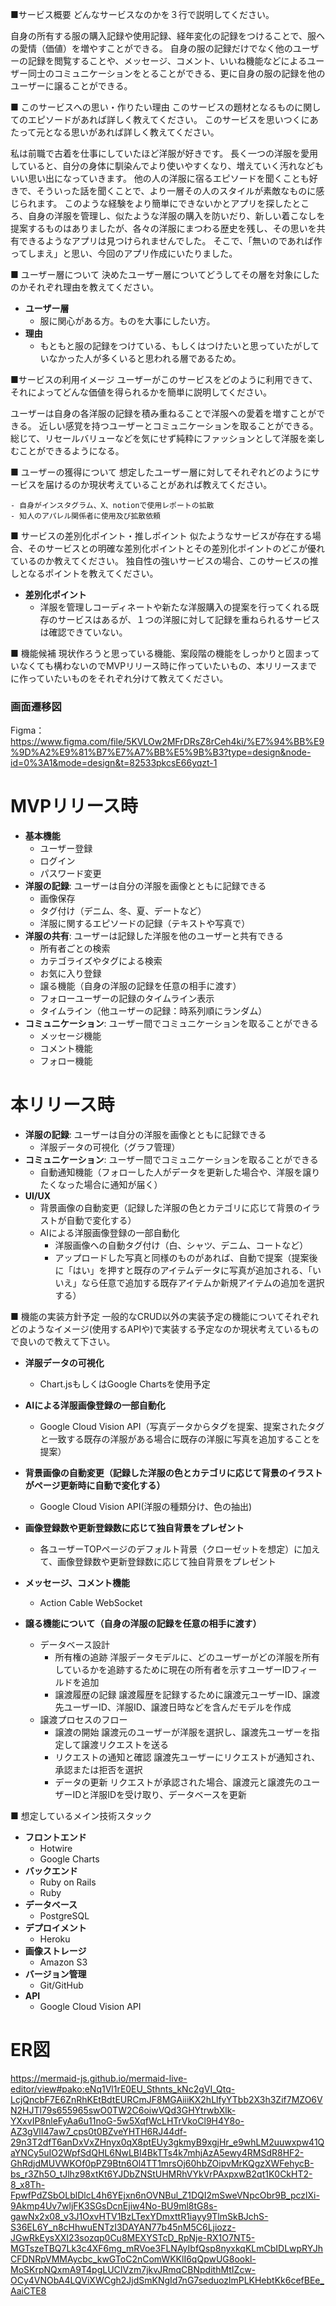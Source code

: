 ■サービス概要
どんなサービスなのかを３行で説明してください。

自身の所有する服の購入記録や使用記録、経年変化の記録をつけることで、服への愛情（価値）を増やすことができる。
自身の服の記録だけでなく他のユーザーの記録を閲覧することや、メッセージ、コメント、いいね機能などによるユーザー同士のコミュニケーションをとることができる、更に自身の服の記録を他のユーザーに譲ることができる。

■ このサービスへの思い・作りたい理由
このサービスの題材となるものに関してのエピソードがあれば詳しく教えてください。
このサービスを思いつくにあたって元となる思いがあれば詳しく教えてください。

私は前職で古着を仕事にしていたほど洋服が好きです。
長く一つの洋服を愛用していると、自分の身体に馴染んでより使いやすくなり、増えていく汚れなどもいい思い出になっていきます。
他の人の洋服に宿るエピソードを聞くことも好きで、そういった話を聞くことで、より一層その人のスタイルが素敵なものに感じられます。
このような経験をより簡単にできないかとアプリを探したところ、自身の洋服を管理し、似たような洋服の購入を防いだり、新しい着こなしを提案するものはありましたが、各々の洋服にまつわる歴史を残し、その思いを共有できるようなアプリは見つけられませんでした。
そこで、「無いのであれば作ってしまえ」と思い、今回のアプリ作成にいたりました。

■ ユーザー層について
決めたユーザー層についてどうしてその層を対象にしたのかそれぞれ理由を教えてください。

- **ユーザー層**
    - 服に関心がある方。ものを大事にしたい方。
- **理由**
    - もともと服の記録をつけている、もしくはつけたいと思っていたがしていなかった人が多くいると思われる層であるため。

■サービスの利用イメージ
ユーザーがこのサービスをどのように利用できて、それによってどんな価値を得られるかを簡単に説明してください。

ユーザーは自身の各洋服の記録を積み重ねることで洋服への愛着を増すことができる。
近しい感覚を持つユーザーとコミュニケーションを取ることができる。
総じて、リセールバリューなどを気にせず純粋にファッションとして洋服を楽しむことができるようになる。

■ ユーザーの獲得について
想定したユーザー層に対してそれぞれどのようにサービスを届けるのか現状考えていることがあれば教えてください。

    - 自身がインスタグラム、X、notionで使用レポートの拡散
    - 知人のアパレル関係者に使用及び拡散依頼

■ サービスの差別化ポイント・推しポイント
似たようなサービスが存在する場合、そのサービスとの明確な差別化ポイントとその差別化ポイントのどこが優れているのか教えてください。
独自性の強いサービスの場合、このサービスの推しとなるポイントを教えてください。

- **差別化ポイント**
    - 洋服を管理しコーディネートや新たな洋服購入の提案を行ってくれる既存のサービスはあるが、１つの洋服に対して記録を重ねられるサービスは確認できていない。

■ 機能候補
現状作ろうと思っている機能、案段階の機能をしっかりと固まっていなくても構わないのでMVPリリース時に作っていたいもの、本リリースまでに作っていたいものをそれぞれ分けて教えてください。
### 画面遷移図
Figma：https://www.figma.com/file/5KVLOw2MFrDRsZ8rCeh4ki/%E7%94%BB%E9%9D%A2%E9%81%B7%E7%A7%BB%E5%9B%B3?type=design&node-id=0%3A1&mode=design&t=82533pkcsE66yqzt-1

# MVPリリース時
- **基本機能**
    - ユーザー登録
    - ログイン
    - パスワード変更
- **洋服の記録**: ユーザーは自分の洋服を画像とともに記録できる
    - 画像保存
    - タグ付け（デニム、冬、夏、デートなど）
    - 洋服に関するエピソードの記録（テキストや写真で）
- **洋服の共有**: ユーザーは記録した洋服を他のユーザーと共有できる
    - 所有者ごとの検索
    - カテゴライズやタグによる検索
    - お気に入り登録
    - 譲る機能（自身の洋服の記録を任意の相手に渡す）
    - フォローユーザーの記録のタイムライン表示
    - タイムライン（他ユーザーの記録：時系列順にランダム）
- **コミュニケーション**: ユーザー間でコミュニケーションを取ることができる
    - メッセージ機能
    - コメント機能
    - フォロー機能

# 本リリース時
- **洋服の記録**: ユーザーは自分の洋服を画像とともに記録できる
    - 洋服データの可視化（グラフ管理）
- **コミュニケーション**: ユーザー間でコミュニケーションを取ることができる
    - 自動通知機能（フォローした人がデータを更新した場合や、洋服を譲りたくなった場合に通知が届く）
- **UI/UX**
    - 背景画像の自動変更（記録した洋服の色とカテゴリに応じて背景のイラストが自動で変化する）
    - AIによる洋服画像登録の一部自動化
      - 洋服画像への自動タグ付け（白、シャツ、デニム、コートなど）
      - アップロードした写真と同様のものがあれば、自動で提案（提案後に「はい」を押すと既存のアイテムデータに写真が追加される、「いいえ」なら任意で追加する既存アイテムか新規アイテムの追加を選択する）

■ 機能の実装方針予定
一般的なCRUD以外の実装予定の機能についてそれぞれどのようなイメージ(使用するAPIや)で実装する予定なのか現状考えているもので良いので教えて下さい。

- **洋服データの可視化**
    - Chart.jsもしくはGoogle Chartsを使用予定
- **AIによる洋服画像登録の一部自動化**
    - Google Cloud Vision API（写真データからタグを提案、提案されたタグと一致する既存の洋服がある場合に既存の洋服に写真を追加することを提案）
- **背景画像の自動変更（記録した洋服の色とカテゴリに応じて背景のイラストがページ更新時に自動で変化する）**
    - Google Cloud Vision API(洋服の種類分け、色の抽出)
- **画像登録数や更新登録数に応じて独自背景をプレゼント**
    - 各ユーザーTOPページのデフォルト背景（クローゼットを想定）に加えて、画像登録数や更新登録数に応じて独自背景をプレゼント
- **メッセージ、コメント機能**
    - Action Cable WebSocket

- **譲る機能について（自身の洋服の記録を任意の相手に渡す）**
    - データベース設計
        - 所有権の追跡
            洋服データモデルに、どのユーザーがどの洋服を所有しているかを追跡するために現在の所有者を示すユーザーIDフィールドを追加
        - 譲渡履歴の記録
            譲渡履歴を記録するために譲渡元ユーザーID、譲渡先ユーザーID、洋服ID、譲渡日時などを含んだモデルを作成
    - 譲渡プロセスのフロー
        - 譲渡の開始
            譲渡元のユーザーが洋服を選択し、譲渡先ユーザーを指定して譲渡リクエストを送る
        - リクエストの通知と確認
            譲渡先ユーザーにリクエストが通知され、承認または拒否を選択
        - データの更新
            リクエストが承認された場合、譲渡元と譲渡先のユーザーIDと洋服IDを受け取り、データベースを更新


■ 想定しているメイン技術スタック
- **フロントエンド**
    - Hotwire
    - Google Charts
- **バックエンド**
    - Ruby on Rails
    - Ruby
- **データベース**
    - PostgreSQL
- **デプロイメント**
    - Heroku
- **画像ストレージ**
    - Amazon S3
- **バージョン管理**
    - Git/GitHub
- **API**
    - Google Cloud Vision API

# ER図
https://mermaid-js.github.io/mermaid-live-editor/view#pako:eNq1Vl1rE0EU_Sthnts_kNc2gVI_Qtq-LcjQncbF7E6ZnRhKEtBdtEURCmJF8MGAiiiKX2hLlfyYTbb2X3h3Zif7MZO6VN2HJTl79s655965swO0TW2C6oiwVQd3GHYtrwbXlk-YXxvIP8nleFyAa6u11noG-5w5XqfWcLHTrVkoCl9H4Y8o-AZ3gVlI47aw7_cps0t0BZveYHTH6RJ44df-29n3T2dfT6anDxVxZHnyx0qX8ptEUy3gkmyB9xgjHr_e9whLM2uuwxpw41QaYNCy5uIO2WpfSdQHL6NwLBI4BkTTs4k7mhjAzA5ewy4RMSdR8HF2-GhRdjdMUVWKOf0pPZ9Btn6Ol4TT1mrsOj60hbZOipvMrKQgzXWFehycB-bs_r3Zh5O_tJlhz98xtKt6YJDbZNStUHMRhVYkVrPAxpxwB2qt1K0CkHT2-8_x8Th-FpwfPdZSbOLblDlcL4h6YEjxn6nOVNBul_Z1DQI2mSweVNpcObr9B_pczlXi-9Akmp4Uv7wljFK3SGsDcnEjiw4No-BU9ml8tG8s-gawNx2x08_v3J1OxvHTV1BzLTexYDmxttR1iayy9TlmSkBJchS-S36EL6Y_n8cHhwuENTzI3DAYAN77b45nM5C6Ljiozz-JGwRkEysXXI23sozqp0Cu8MEXYSTcD_RpNje-RX1O7NT5-MGTszeTBQ7Lk3c4XF6mg_mRVoe3FLNAyIbfQsp8nyxkqKLmCbIDLwpRYJhCFDNRpVMMAycbc_kwGToC2nComWKKlI6qQpwUG8ookl-MoSKrpNQxmA9T4pgLUCIVzm7jkvJRmqCBNpdithMtIZcw-OCy4VNObA4LQViXWCgh2JjdSmKNgId7nG7seduozlmPLKHebtKk6cefBEe_AaiCTE8